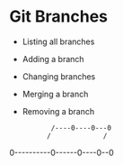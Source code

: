 # Git Branches

- Listing all branches

- Adding a branch

- Changing branches

- Merging a branch

- Removing a branch


             /----0----0---0
            /             /    
0----------0------0----0--0


